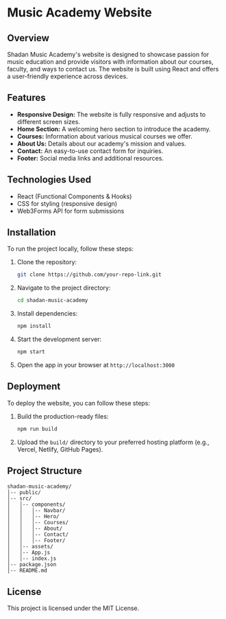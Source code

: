 #  Music Academy Website

## Overview
Shadan Music Academy's website is designed to showcase passion for music education and provide visitors with information about our courses, faculty, and ways to contact us. The website is built using React and offers a user-friendly experience across devices.

## Features
- **Responsive Design:** The website is fully responsive and adjusts to different screen sizes.
- **Home Section:** A welcoming hero section to introduce the academy.
- **Courses:** Information about various musical courses we offer.
- **About Us:** Details about our academy's mission and values.
- **Contact:** An easy-to-use contact form for inquiries.
- **Footer:** Social media links and additional resources.

## Technologies Used
- React (Functional Components & Hooks)
- CSS for styling (responsive design)
- Web3Forms API for form submissions

## Installation
To run the project locally, follow these steps:

1. Clone the repository:
   ```bash
   git clone https://github.com/your-repo-link.git
   ```

2. Navigate to the project directory:
   ```bash
   cd shadan-music-academy
   ```

3. Install dependencies:
   ```bash
   npm install
   ```

4. Start the development server:
   ```bash
   npm start
   ```

5. Open the app in your browser at `http://localhost:3000`

## Deployment
To deploy the website, you can follow these steps:

1. Build the production-ready files:
   ```bash
   npm run build
   ```
2. Upload the `build/` directory to your preferred hosting platform (e.g., Vercel, Netlify, GitHub Pages).

## Project Structure
```
shadan-music-academy/
│-- public/
│-- src/
│   │-- components/
│   │   │-- Navbar/
│   │   │-- Hero/
│   │   │-- Courses/
│   │   │-- About/
│   │   │-- Contact/
│   │   │-- Footer/
│   │-- assets/
│   │-- App.js
│   │-- index.js
│-- package.json
│-- README.md
```

## License
This project is licensed under the MIT License.

